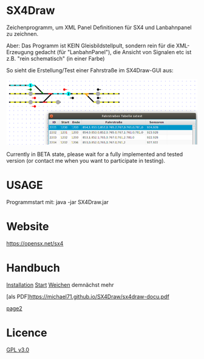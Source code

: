 # SX4Draw

Zeichenprogramm, um XML Panel Definitionen für SX4 und Lanbahnpanel zu zeichnen.

Aber: Das Programm ist KEIN Gleisbildstellpult, sondern rein für die XML-Erzeugung gedacht
(für "LanbahnPanel"), die Ansicht von Signalen etc ist z.B. "rein schematisch" (in einer Farbe)

So sieht die Erstellung/Test einer Fahrstraße im SX4Draw-GUI aus:

![SX4 GUI](sx4draw-1.png)

Currently in BETA state, please wait for a fully implemented and tested version (or contact me when you want to participate in testing).

# USAGE

Programmstart mit: 
    java -jar SX4Draw.jar

# Website

<https://opensx.net/sx4>

# Handbuch

[Installation](installation.md)
[Start](draw_elements.md)
[Weichen](turnouts.md)
demnächst mehr 

[als PDF]<https://michael71.github.io/SX4Draw/sx4draw-docu.pdf>

[page2](page2.md)

# Licence

[GPL v3.0](https://www.gnu.org/licenses/gpl-3.0.en.html)
